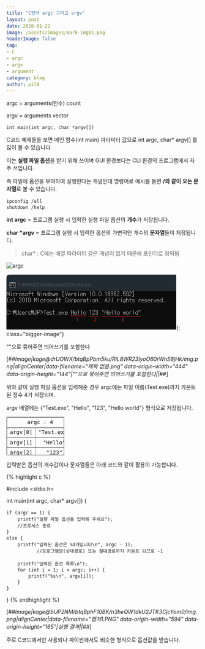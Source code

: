 ```yaml
---
title: "C언어 argc 그리고 argv"
layout: post
date: 2020-01-22
image: /assets/images/mark-img01.png
headerImage: false
tag:
- C
- argc
- argv
- argument
category: blog
author: pil9
---
```

 

 

argc = arguments(인수) count

argv = arguments vector

```
int main(int argc, char *argv[])
```

C코드 예제들을 보면 메인 함수(int main) 파라미터 값으로 int argc, char\* argv\[\] 를 많이 볼 수 있습니다.

이는 **실행 파일 옵션**을 받기 위해 쓰이며 GUI 환경보다는 CLI 환경의 프로그램에서 자주 쓰입니다.

즉 파일에 옵션을 부여하여 실행한다는 개념인데 명령어로 예시를 들면 **/와 같이 오는 문자열**로 볼 수 있습니다.

```
ipconfig /all
shutdown /help
```

**int argc** = 프로그램 실행 시 입력한 실행 파일 옵션의 **개수**가 저장됩니다.

**char \*argv** = 프로그램 실행 시 입력한 옵션의 가변적인 개수의 **문자열**들이 저장됩니다.

> char\* : C에는 배열 파라미터 같은 개념이 없기 때문에 포인터로 정의됨


![argc]({{site.url}}/_posts/img/argv.png)

![argv](/_posts\img\argv.png){: class="bigger-image"}
<figcaption class="caption">""으로 묶어주면 띄어쓰기를 포함한다</figcaption>


[##_Image|kage@drUOWX/btqBpPbm5ku/RiL8WR23IyoO60rWnS8jHk/img.png|alignCenter|data-filename="제목 없음.png" data-origin-width="444" data-origin-height="144"|""으로 묶어주면 띄어쓰기를 포함한다||_##]

위와 같이 실행 파일 옵션을 입력해준 경우 argc에는 파일 이름(Test.exe)까지 카운트된 정수 4가 저장되며.

argv 배열에는 {"Test.exe", "Hello", "123", "Hello world"} 형식으로 저장됩니다.

<table style="letter-spacing: 0px; border-collapse: collapse; width: 30%; height: 100px; border-radius: 3px; font-family: Menlo, Consolas, Monaco, monospace;" border="1"><tbody><tr style="height: 20px;"><td style="width: 50%; text-align: center; height: 20px;" colspan="2">argc : 4</td></tr><tr style="height: 20px;"><td style="width: 50%; height: 20px; text-align: center;">argv[0]</td><td style="width: 50%; height: 20px; text-align: center;">"Test.exe"</td></tr><tr style="height: 20px;"><td style="width: 50%; height: 20px; text-align: center;">argv[1]</td><td style="width: 50%; height: 20px; text-align: center;">"Hello"</td></tr><tr style="height: 20px;"><td style="width: 50%; height: 20px; text-align: center;">argv[2]</td><td style="width: 50%; height: 20px; text-align: center;">"123"</td></tr><tr style="height: 20px;"><td style="width: 50%; height: 20px; text-align: center;">argv[3]</td><td style="width: 50%; height: 20px; text-align: center;">"Hello world"</td></tr></tbody></table>

입력받은 옵션의 개수값이나 문자열들은 아래 코드와 같이 활용이 가능합니다.

{% highlight c %}

#include <stdio.h>

int main(int argc, char* argv[]) {

	if (argc == 1) {
		printf("실행 파일 옵션을 입력해 주세요");
		//프로세스 종료
	}
	else {
		printf("입력된 옵션은 %d개입니다\n", argc - 1);
               //프로그램명(상대경로) 또는 절대경로까지 카운트 되므로 -1

		printf("입력한 옵션 목록\n");
		for (int i = 1; i < argc; i++) {
			printf("%s\n", argv[i]);
		}
	}
}
{% endhighlight %}

[##_Image|kage@bUP2NM/btqBphF10BK/n3heQW1dkU2JTK3CjcYom0/img.png|alignCenter|data-filename="캡처1.PNG" data-origin-width="594" data-origin-height="165"|실행 결과||_##]

주로 C코드에서만 사용되나 파이썬에서도 비슷한 형식으로 옵션값을 받습니다.